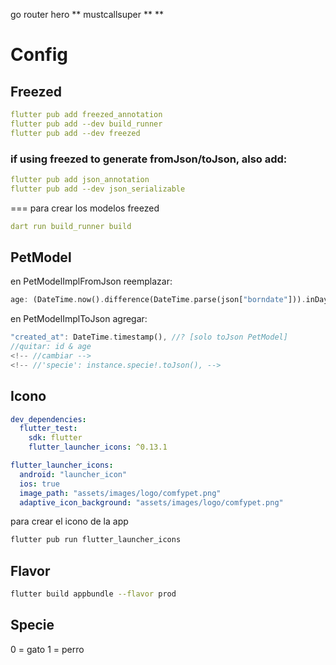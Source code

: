 go router
hero
**
mustcallsuper
**
\*\*

# Config

## Freezed

```yaml
flutter pub add freezed_annotation
flutter pub add --dev build_runner
flutter pub add --dev freezed
```

### if using freezed to generate fromJson/toJson, also add:

```yaml
flutter pub add json_annotation
flutter pub add --dev json_serializable
```

===
para crear los modelos freezed

```yaml
dart run build_runner build
```

## PetModel

en PetModelImplFromJson reemplazar:

```dart
age: (DateTime.now().difference(DateTime.parse(json["borndate"])).inDays) ~/ 365, //? [solo fromJson PetModel]
```

en PetModelImplToJson agregar:

```dart
"created_at": DateTime.timestamp(), //? [solo toJson PetModel]
//quitar: id & age
<!-- //cambiar -->
<!-- //'specie': instance.specie!.toJson(), -->
```

## Icono

```yaml
dev_dependencies:
  flutter_test:
    sdk: flutter
	flutter_launcher_icons: ^0.13.1

flutter_launcher_icons:
  android: "launcher_icon"
  ios: true
  image_path: "assets/images/logo/comfypet.png"
  adaptive_icon_background: "assets/images/logo/comfypet.png"
```

para crear el icono de la app

```bash
flutter pub run flutter_launcher_icons
```

## Flavor

```bash
flutter build appbundle --flavor prod
```

## Specie

0 = gato
1 = perro

